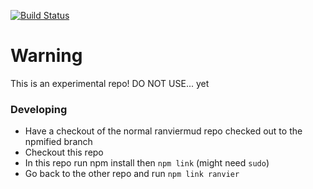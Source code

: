 [![Build Status](https://travis-ci.com/RanvierMUD/core.svg?branch=master)](https://travis-ci.com/RanvierMUD/core)

# Warning

This is an experimental repo! DO NOT USE... yet


### Developing

* Have a checkout of the normal ranviermud repo checked out to the npmified branch
* Checkout this repo
* In this repo run npm install then `npm link` (might need `sudo`)
* Go back to the other repo and run `npm link ranvier`
